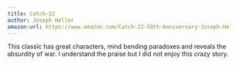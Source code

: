 ```yaml
---
title: Catch-22
author: Joseph Heller
amazon-url: https://www.amazon.com/Catch-22-50th-Anniversary-Joseph-Heller/dp/1451626657?tag=jonathanthiry-20
---
```


This classic has great characters, mind bending paradoxes and reveals the absurdity of war. I understand the praise but I did not enjoy this crazy story.
